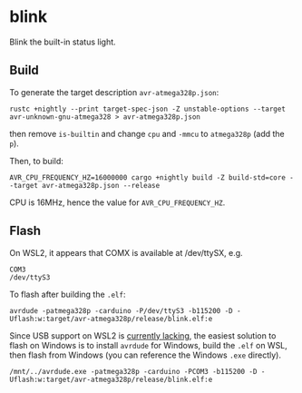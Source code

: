 # blink

Blink the built-in status light.

## Build

To generate the target description `avr-atmega328p.json`:

```
rustc +nightly --print target-spec-json -Z unstable-options --target avr-unknown-gnu-atmega328 > avr-atmega328p.json
```

then remove `is-builtin` and change `cpu` and `-mmcu` to `atmega328p` (add the
`p`).

Then, to build:

```
AVR_CPU_FREQUENCY_HZ=16000000 cargo +nightly build -Z build-std=core --target avr-atmega328p.json --release
```

CPU is 16MHz, hence the value for `AVR_CPU_FREQUENCY_HZ`.

## Flash

On WSL2, it appears that COMX is available at /dev/ttySX, e.g.

```
COM3
/dev/ttyS3
```

To flash after building the `.elf`:

```
avrdude -patmega328p -carduino -P/dev/ttyS3 -b115200 -D -Uflash:w:target/avr-atmega328p/release/blink.elf:e
```

Since USB support on WSL2 is [currently lacking](https://github.com/microsoft/WSL/issues/4322),
the easiest solution to flash on Windows is to install `avrdude` for Windows,
build the `.elf` on WSL, then flash from Windows (you can reference the Windows
`.exe` directly).

```
/mnt/../avrdude.exe -patmega328p -carduino -PCOM3 -b115200 -D -Uflash:w:target/avr-atmega328p/release/blink.elf:e
```

